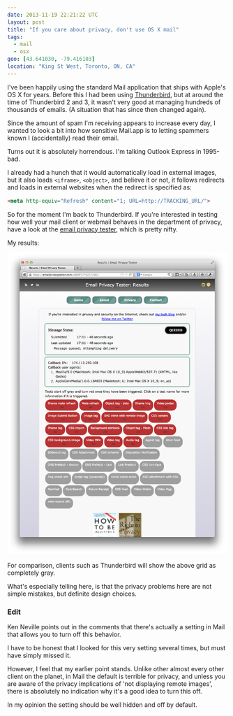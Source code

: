 ```yaml
---
date: 2013-11-19 22:21:22 UTC
layout: post
title: "If you care about privacy, don't use OS X mail"
tags:
  - mail 
  - osx
geo: [43.641030, -79.416103]
location: "King St West, Toronto, ON, CA"
---
```



I've been happily using the standard Mail application that ships with Apple's
OS X for years. Before this I had been using [Thunderbird][1], but at around
the time of Thunderbird 2 and 3, it wasn't very good at managing hundreds of
thousands of emails. (A situation that has since then changed again).

Since the amount of spam I'm receiving appears to increase every day, I wanted
to look a bit into how sensitive Mail.app is to letting spammers known I
(accidentally) read their email.

Turns out it is absolutely horrendous. I'm talking Outlook Express in 1995-bad.

I already had a hunch that it would automatically load in external images, but
it also loads `<iframe>`, `<object>`, and believe it or not, it follows
redirects and loads in external websites when the redirect is specified as:

```html
<meta http-equiv="Refresh" content="1; URL=http://TRACKING_URL/">
```

So for the moment I'm back to Thunderbird. If you're interested in testing
how well your mail client or webmail behaves in the department of privacy,
have a look at the [email privacy tester][2], which is pretty nifty.

My results:

<a href="/resources/images/posts/emailprivacy.png"><img src="/resources/images/posts/emailprivacy.png" style="max-width: 100%"/></a>

For comparison, clients such as Thunderbird will show the above grid as
completely gray.

What's especially telling here, is that the privacy problems here are not
simple mistakes, but definite design choices.

### Edit

Ken Neville points out in the comments that there's actually a setting in Mail
that allows you to turn off this behavior.

I have to be honest that I looked for this very setting several times, but
must have simply missed it.

However, I feel that my earlier point stands. Unlike other almost every other
client on the planet, in Mail the default is terrible for privacy, and unless
you are aware of the privacy implications of 'not displaying remote images',
there is absolutely no indication why it's a good idea to turn this off.

In my opinion the setting should be well hidden and off by default.

[1]: http://www.mozilla.org/en-US/thunderbird/
[2]: https://emailprivacytester.com/
